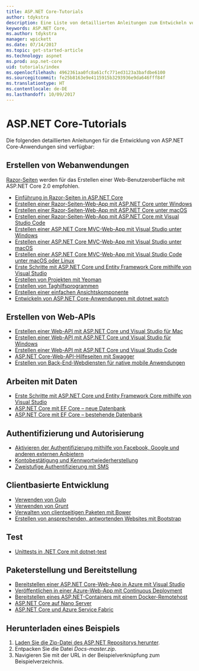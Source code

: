 ```yaml
---
title: ASP.NET Core-Tutorials
author: tdykstra
description: Eine Liste von detaillierten Anleitungen zum Entwickeln von ASP.NET Core-Anwendungen
keywords: ASP.NET Core,
ms.author: tdykstra
manager: wpickett
ms.date: 07/14/2017
ms.topic: get-started-article
ms.technology: aspnet
ms.prod: asp.net-core
uid: tutorials/index
ms.openlocfilehash: 4962361aa0fc8a61cfc771ed3123a3bafdbe6100
ms.sourcegitcommit: fe25b8163e9e4115915b3293936e9da646fff84f
ms.translationtype: HT
ms.contentlocale: de-DE
ms.lasthandoff: 10/09/2017
---
```

# <a name="aspnet-core-tutorials"></a>ASP.NET Core-Tutorials

Die folgenden detaillierten Anleitungen für die Entwicklung von ASP.NET Core-Anwendungen sind verfügbar:

## <a name="building-web-applications"></a>Erstellen von Webanwendungen

[Razor-Seiten](xref:mvc/razor-pages/index) werden für das Erstellen einer Web-Benutzeroberfläche mit ASP.NET Core 2.0 empfohlen.

* [Einführung in Razor-Seiten in ASP.NET Core](xref:mvc/razor-pages/index)
* [Erstellen einer Razor-Seiten-Web-App mit ASP.NET Core unter Windows](xref:tutorials/razor-pages/index)
* [Erstellen einer Razor-Seiten-Web-App mit ASP.NET Core unter macOS](xref:tutorials/razor-pages-mac/index)  
* [Erstellen einer Razor-Seiten-Web-App mit ASP.NET Core mit Visual Studio Code](xref:tutorials/razor-pages-vsc/index) 
* [Erstellen einer ASP.NET Core MVC-Web-App mit Visual Studio unter Windows](first-mvc-app/index.md)
* [Erstellen einer ASP.NET Core MVC-Web-App mit Visual Studio unter macOS](first-mvc-app-mac/index.md)
* [Erstellen einer ASP.NET Core MVC-Web-App mit Visual Studio Code unter macOS oder Linux](first-mvc-app-xplat/index.md)
* [Erste Schritte mit ASP.NET Core und Entity Framework Core mithilfe von Visual Studio](../data/ef-mvc/index.md)
* [Erstellen von Projekten mit Yeoman](../client-side/yeoman.md)
* [Erstellen von Taghilfsprogrammen](../mvc/views/tag-helpers/authoring.md)
* [Erstellen einer einfachen Ansichtskomponente](../mvc/views/view-components.md#walkthrough-creating-a-simple-view-component)
* [Entwickeln von ASP.NET Core-Anwendungen mit dotnet watch](dotnet-watch.md)

## <a name="building-web-apis"></a>Erstellen von Web-APIs
* [Erstellen einer Web-API mit ASP.NET Core und Visual Studio für Mac](xref:tutorials/first-web-api-mac)
* [Erstellen einer Web-API mit ASP.NET Core und Visual Studio für Windows](first-web-api.md)
* [Erstellen einer Web-API mit ASP.NET Core und Visual Studio Code](web-api-vsc.md)
* [ASP.NET Core-Web-API-Hilfeseiten mit Swagger](web-api-help-pages-using-swagger.md)
* [Erstellen von Back-End-Webdiensten für native mobile Anwendungen](../mobile/native-mobile-backend.md)

## <a name="working-with-data"></a>Arbeiten mit Daten
* [Erste Schritte mit ASP.NET Core und Entity Framework Core mithilfe von Visual Studio](../data/ef-mvc/index.md)
* [ASP.NET Core mit EF Core – neue Datenbank](https://docs.microsoft.com/ef/core/get-started/aspnetcore/new-db)
* [ASP.NET Core mit EF Core – bestehende Datenbank](https://docs.microsoft.com/ef/core/get-started/aspnetcore/existing-db)

## <a name="authentication-and-authorization"></a>Authentifizierung und Autorisierung
* [Aktivieren der Authentifizierung mithilfe von Facebook, Google und anderen externen Anbietern](../security/authentication/social/index.md)
* [Kontobestätigung und Kennwortwiederherstellung](../security/authentication/accconfirm.md)
* [Zweistufige Authentifizierung mit SMS](../security/authentication/2fa.md)

## <a name="client-side-development"></a>Clientbasierte Entwicklung
* [Verwenden von Gulp](../client-side/using-gulp.md)
* [Verwenden von Grunt](../client-side/using-grunt.md)
* [Verwalten von clientseitigen Paketen mit Bower](../client-side/bower.md)
* [Erstellen von ansprechenden, antwortenden Websites mit Bootstrap](../client-side/bootstrap.md)

## <a name="testing"></a>Test
* [Unittests in .NET Core mit dotnet-test](https://docs.microsoft.com/dotnet/articles/core/testing/unit-testing-with-dotnet-test)

## <a name="publishing-and-deployment"></a>Paketerstellung und Bereitstellung
* [Bereitstellen einer ASP.NET Core-Web-App in Azure mit Visual Studio](publish-to-azure-webapp-using-vs.md)
* [Veröffentlichen in einer Azure-Web-App mit Continuous Deployment](../publishing/azure-continuous-deployment.md)
* [Bereitstellen eines ASP.NET-Containers mit einem Docker-Remotehost](https://docs.microsoft.com/azure/vs-azure-tools-docker-hosting-web-apps-in-docker)
* [ASP.NET Core auf Nano Server](nano-server.md)
* [ASP.NET Core und Azure Service Fabric](https://docs.microsoft.com/azure/service-fabric/service-fabric-add-a-web-frontend)

<a name="download"></a> 
## <a name="how-to-download-a-sample"></a>Herunterladen eines Beispiels
1. [Laden Sie die Zip-Datei des ASP.NET Repositorys herunter](https://codeload.github.com/aspnet/Docs/zip/master).
1. Entpacken Sie die Datei *Docs-master.zip*.
1. Navigieren Sie mit der URL in der Beispielverknüpfung zum Beispielverzeichnis. 
